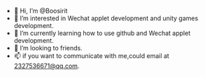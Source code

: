 - 👋 Hi, I’m @Boosirit
- 👀 I’m interested in Wechat applet development and unity games development.
- 🌱 I’m currently learning how to use github and Wechat applet development.
- 💞️ I’m looking to friends.
- 📫 if you want to communicate with me,could email at 2327536671@qq.com.

<!---
Boosirit/Boosirit is a ✨ special ✨ repository because its `README.md` (this file) appears on your GitHub profile.
You can click the Preview link to take a look at your changes.
--->
